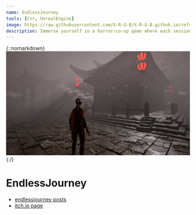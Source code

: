 ```yaml
---
name: EndlessJourney
tools: [C++, UnrealEngine]
image: https://raw.githubusercontent.com/X-R-G-B/X-R-G-B.github.io/refs/heads/main/__assets/endless_journey.png
description: Immerse yourself in a horror/co-op game where each session is a unique experience.
---
```


{::nomarkdown}<img src="https://raw.githubusercontent.com/X-R-G-B/X-R-G-B.github.io/refs/heads/main/__assets/_projects/EndlessJourney/banner.png">{:/}

# EndlessJourney

- [endlessjourney posts](https://x-r-g-b.github.io/X-R-G-B.github.io/blog/tags#endlessjourney)
- [itch.io page](https://xlrgb.itch.io/endless-journey)
